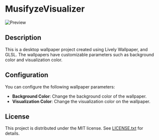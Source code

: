 # MusifyzeVisualizer

![Preview](img/preview.gif)

## Description

This is a desktop wallpaper project created using Lively Wallpaper, and GLSL. The wallpapers have customizable parameters such as background color and visualization color.

## Configuration

You can configure the following wallpaper parameters:

- **Background Color**: Change the background color of the wallpaper.
- **Visualization Color**: Change the visualization color on the wallpaper.

## License

This project is distributed under the MIT license. See [LICENSE.txt](LICENSE.txt) for details.
